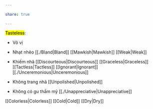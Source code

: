 ---  
share: true  
---  
<mark class="hltr-grey-gainsboro">Tasteless</mark>:  
- Vô vị   
- Nhạt nhẽo [[./Bland|Bland]] [[Mawkish|Mawkish]] [[Weak|Weak]]  
- Khiếm nhã [[Discourteous|Discourteous]] [[Graceless|Graceless]] [[Tactless|Tactless]] [[Ignorant|Ignorant]] [[./Unceremonious|Unceremonious]]  
- Không trang nhã [[Unpolished|Unpolished]]  
- Không có gu thẩm mỹ [[./Unappreciative|Unappreciative]]  
[[Colorless|Colorless]] [[Cold|Cold]] [[Dry|Dry]]